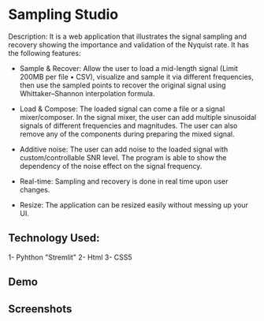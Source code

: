 # Sampling Studio

Description: It is a web application that illustrates the signal sampling and recovery showing the importance and validation of the Nyquist rate. It has the following features:

- Sample & Recover: Allow the user to load a mid-length signal (Limit 200MB per file • CSV), visualize and sample it via different frequencies, then use the sampled points to recover the original signal using Whittaker–Shannon interpolation formula.

- Load & Compose: The loaded signal can come a file or a signal mixer/composer. In the signal mixer, the user can add multiple sinusoidal signals of different frequencies and magnitudes. The user can also remove any of the components during preparing the mixed signal.

- Additive noise: The user can add noise to the loaded signal with custom/controllable SNR level. The program is able to show the dependency of the noise effect on the signal frequency.

- Real-time: Sampling and recovery is done in real time upon user changes.

- Resize: The application can be resized easily without messing up your UI.

## Technology Used:
1- Pyhthon "Stremlit"
2- Html
3- CSS5 

## Demo


## Screenshots
